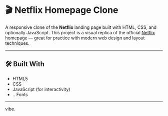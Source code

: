 # 🎬 Netflix Homepage Clone

A responsive clone of the **Netflix** landing page built with HTML, CSS, and optionally JavaScript. This project is a visual replica of the official [Netflix](https://www.netflix.com) homepage — great for practice with modern web design and layout techniques.

---

## 🛠️ Built With

- HTML5
- CSS
- JavaScript (for interactivity)
- .. Fonts 

---
vibe.
